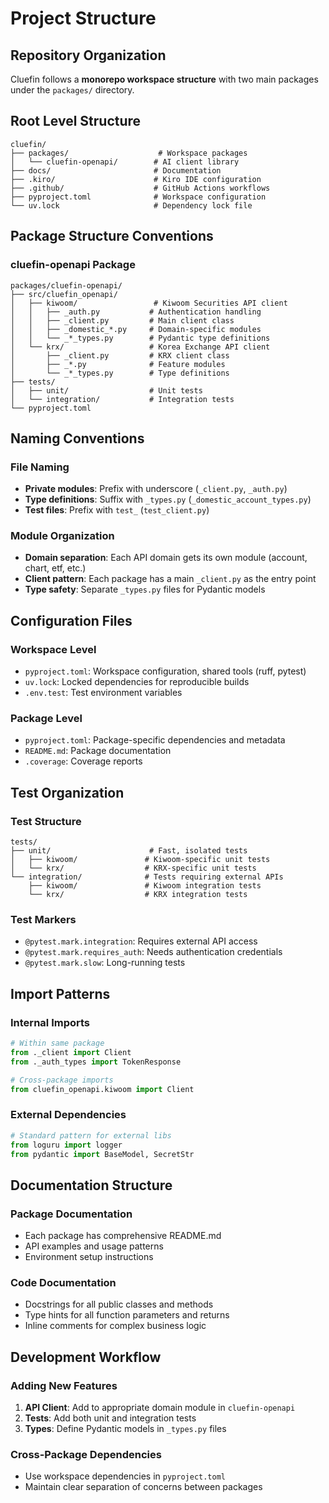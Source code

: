 # Project Structure

## Repository Organization

Cluefin follows a **monorepo workspace structure** with two main packages under the `packages/` directory.

## Root Level Structure

```
cluefin/
├── packages/                    # Workspace packages
│   └── cluefin-openapi/        # AI client library
├── docs/                       # Documentation
├── .kiro/                      # Kiro IDE configuration
├── .github/                    # GitHub Actions workflows
├── pyproject.toml              # Workspace configuration
└── uv.lock                     # Dependency lock file
```

## Package Structure Conventions

### cluefin-openapi Package
```
packages/cluefin-openapi/
├── src/cluefin_openapi/
│   ├── kiwoom/                 # Kiwoom Securities API client
│   │   ├── _auth.py           # Authentication handling
│   │   ├── _client.py         # Main client class
│   │   ├── _domestic_*.py     # Domain-specific modules
│   │   └── _*_types.py        # Pydantic type definitions
│   └── krx/                   # Korea Exchange API client
│       ├── _client.py         # KRX client class
│       ├── _*.py              # Feature modules
│       └── _*_types.py        # Type definitions
├── tests/
│   ├── unit/                  # Unit tests
│   └── integration/           # Integration tests
└── pyproject.toml
```

## Naming Conventions

### File Naming
- **Private modules**: Prefix with underscore (`_client.py`, `_auth.py`)
- **Type definitions**: Suffix with `_types.py` (`_domestic_account_types.py`)
- **Test files**: Prefix with `test_` (`test_client.py`)

### Module Organization
- **Domain separation**: Each API domain gets its own module (account, chart, etf, etc.)
- **Client pattern**: Each package has a main `_client.py` as the entry point
- **Type safety**: Separate `_types.py` files for Pydantic models

## Configuration Files

### Workspace Level
- `pyproject.toml`: Workspace configuration, shared tools (ruff, pytest)
- `uv.lock`: Locked dependencies for reproducible builds
- `.env.test`: Test environment variables

### Package Level
- `pyproject.toml`: Package-specific dependencies and metadata
- `README.md`: Package documentation
- `.coverage`: Coverage reports

## Test Organization

### Test Structure
```
tests/
├── unit/                      # Fast, isolated tests
│   ├── kiwoom/               # Kiwoom-specific unit tests
│   └── krx/                  # KRX-specific unit tests
└── integration/              # Tests requiring external APIs
    ├── kiwoom/               # Kiwoom integration tests
    └── krx/                  # KRX integration tests
```

### Test Markers
- `@pytest.mark.integration`: Requires external API access
- `@pytest.mark.requires_auth`: Needs authentication credentials
- `@pytest.mark.slow`: Long-running tests

## Import Patterns

### Internal Imports
```python
# Within same package
from ._client import Client
from ._auth_types import TokenResponse

# Cross-package imports
from cluefin_openapi.kiwoom import Client
```

### External Dependencies
```python
# Standard pattern for external libs
from loguru import logger
from pydantic import BaseModel, SecretStr
```

## Documentation Structure

### Package Documentation
- Each package has comprehensive README.md
- API examples and usage patterns
- Environment setup instructions

### Code Documentation
- Docstrings for all public classes and methods
- Type hints for all function parameters and returns
- Inline comments for complex business logic

## Development Workflow

### Adding New Features
1. **API Client**: Add to appropriate domain module in `cluefin-openapi`
3. **Tests**: Add both unit and integration tests
4. **Types**: Define Pydantic models in `_types.py` files

### Cross-Package Dependencies
- Use workspace dependencies in `pyproject.toml`
- Maintain clear separation of concerns between packages